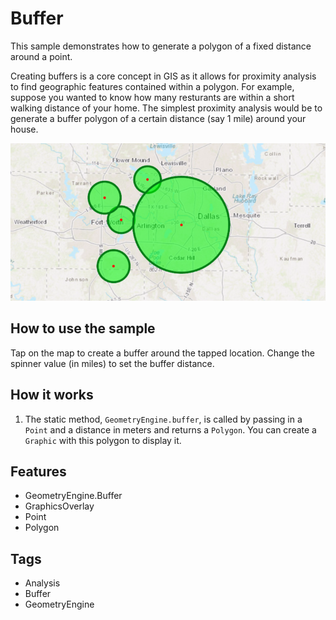 <h1>Buffer</h1>

<p>This sample demonstrates how to generate a polygon of a fixed distance around a point.</p>

<p>Creating buffers is a core concept in GIS as it allows for proximity analysis to find geographic features contained 
within a polygon. For example, suppose you wanted to know how many resturants are within a short walking distance of
 your home. The simplest proximity analysis would be to generate a buffer polygon of a certain distance 
 (say 1 mile) around your house.</p>

<p><img src="Buffer.png"></p>

<h2>How to use the sample</h2>
<p>Tap on the map to create a buffer around the tapped location. Change the spinner value (in miles) to set the 
buffer distance.</p>

<h2>How it works</h2>
<ol>
<li>The static method, <code>GeometryEngine.buffer</code>, is called by passing in a <code>Point</code> and a distance
 in meters and returns a <code>Polygon</code>. You can create a <code>Graphic</code> with this polygon to display it.</li>
</ol>

<h2>Features</h2>
<ul>
<li>GeometryEngine.Buffer</li>
<li>GraphicsOverlay</li>
<li>Point</li>
<li>Polygon</li>
</ul>

<h2>Tags</h2>
<ul>
<li>Analysis</li>
<li>Buffer</li>
<li>GeometryEngine</li>
</ul>
